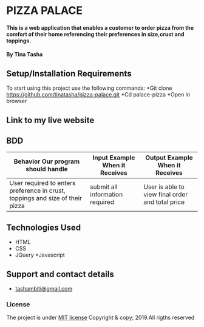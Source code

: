 # PIZZA PALACE
#### This is a web application that enables a customer to order pizza from the comfort of their home referencing their preferences in size,crust and toppings.
#### By **Tina Tasha**

## Setup/Installation Requirements
To start using this project use the following commands:
*Git clone https://github.com/tinatasha/pizza-palace.git
*Cd palace-pizza
*Open in browser

## Link to my live website


## BDD
| Behavior Our program should handle             | Input Example When it Receives | Output Example When it Receives     |
|------------------------------------------------|--------------------------------|-------------------------------------|
| User required to enters preference in crust, toppings and size of their pizza  | submit all information required          | User is able to view final order and total price    |

## Technologies Used
* HTML
* CSS
* JQuery
*Javascript

## Support and contact details
* tashambiti@gmail.com

### License
The project is under [MIT license]()
Copyright & copy; 2019.All rigths reserved